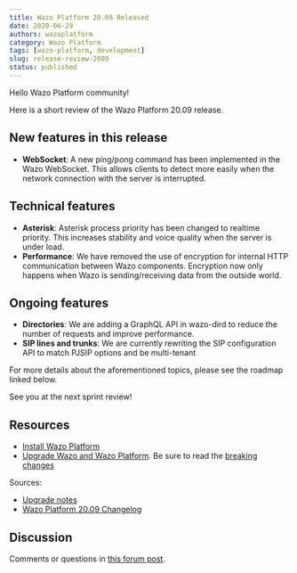 ```yaml
---
title: Wazo Platform 20.09 Released
date: 2020-06-29
authors: wazoplatform
category: Wazo Platform
tags: [wazo-platform, development]
slug: release-review-2009
status: published
---
```


Hello Wazo Platform community!

Here is a short review of the Wazo Platform 20.09 release.

## New features in this release

- **WebSocket**: A new ping/pong command has been implemented in the Wazo WebSocket. This allows clients to detect more easily when the network connection with the server is interrupted.

## Technical features

- **Asterisk**: Asterisk process priority has been changed to realtime priority. This increases stability and voice quality when the server is under load.
- **Performance**: We have removed the use of encryption for internal HTTP communication between Wazo components. Encryption now only happens when Wazo is sending/receiving data from the outside world.

## Ongoing features

- **Directories**: We are adding a GraphQL API in wazo-dird to reduce the number of requests and improve performance.
- **SIP lines and trunks**: We are currently rewriting the SIP configuration API to match PJSIP options and be multi-tenant

For more details about the aforementioned topics, please see the roadmap linked below.

See you at the next sprint review!

<!-- truncate -->

## Resources

- [Install Wazo Platform](/uc-doc/installation)
- [Upgrade Wazo and Wazo Platform](/uc-doc/upgrade/). Be sure to read the [breaking changes](/uc-doc/upgrade/upgrade_notes#20-09)

Sources:

- [Upgrade notes](/uc-doc/upgrade/upgrade_notes#20-09)
- [Wazo Platform 20.09 Changelog](https://wazo-dev.atlassian.net/issues/?jql=project%3DWAZO%20AND%20fixVersion%3D20.09)

## Discussion

Comments or questions in [this forum post](https://wazo-platform.discourse.group/t/blog-wazo-platform-20-09-released).
